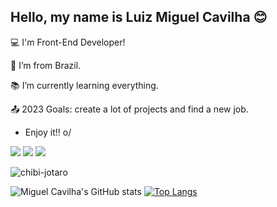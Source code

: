 ## Hello, my name is Luiz Miguel Cavilha 😊

:computer: I'm Front-End Developer!

:house_with_garden: I’m from Brazil.

:books: I’m currently learning everything.

:outbox_tray: 2023 Goals: create a lot of projects and find a new job.


- Enjoy it!! o/

<a href = "https://www.linkedin.com/in/luiz-miguel-cavilha-61a311242/" target="_blank"><img src = "https://img.shields.io/badge/LinkedIn-0077B5?style=for-the-badge&logo=linkedin&logoColor=white" target="blank"></a> <a href = "https://account.xbox.com/pt-br/profile?gamertag=SirMoustache758" target="_blank"><img src = "https://img.shields.io/badge/Xbox-107C10?style=for-the-badge&logo=xbox&logoColor=white" target="blank"></a> <a href = "https://steamcommunity.com/profiles/76561198159905012/" target="_blank"><img src = "https://img.shields.io/badge/Steam-000000?style=for-the-badge&logo=steam&logoColor=white" target="_blank"></a>

![chibi-jotaro](https://user-images.githubusercontent.com/105825797/230626333-7e25a0f7-cafb-4849-8164-8781b2b6a874.png)


![Miguel Cavilha's GitHub stats](https://github-readme-stats.vercel.app/api?username=miguelcavilha&show_icons=true&&theme=transparent)
[![Top Langs](https://github-readme-stats.vercel.app/api/top-langs/?username=miguelcavilha&theme=transparent)](https://github.com/miguelcavilha/github-readme-stats)
